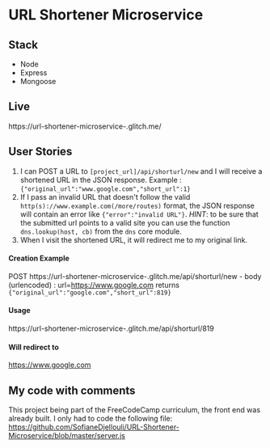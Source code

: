 # URL Shortener Microservice
## Stack
* Node
* Express
* Mongoose
## Live
https://url-shortener-microservice-.glitch.me/
## User Stories
1. I can POST a URL to `[project_url]/api/shorturl/new` and I will receive a shortened URL in the JSON response. Example : `{"original_url":"www.google.com","short_url":1}`
2. If I pass an invalid URL that doesn't follow the valid `http(s)://www.example.com(/more/routes)` format, the JSON response will contain an error like `{"error":"invalid URL"}`. *HINT*: to be sure that the submitted url points to a valid site you can use the function `dns.lookup(host, cb)` from the `dns` core module.
3. When I visit the shortened URL, it will redirect me to my original link.
#### Creation Example
POST https://url-shortener-microservice-.glitch.me/api/shorturl/new - body (urlencoded) :  url=https://www.google.com
returns `{"original_url":"google.com","short_url":819}`
#### Usage
https://url-shortener-microservice-.glitch.me/api/shorturl/819
#### Will redirect to
https://www.google.com
## My code with comments
This project being part of the FreeCodeCamp curriculum, the front end was already built. I only had to code the following file:  
https://github.com/SofianeDjellouli/URL-Shortener-Microservice/blob/master/server.js
